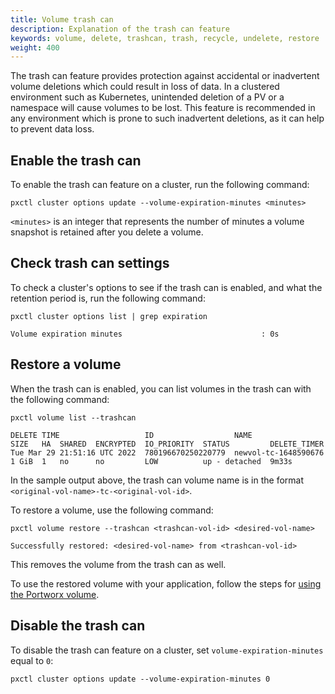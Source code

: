 ```yaml
---
title: Volume trash can
description: Explanation of the trash can feature
keywords: volume, delete, trashcan, trash, recycle, undelete, restore
weight: 400
---
```


The trash can feature provides protection against accidental or inadvertent volume deletions which could result in loss of data. In a clustered environment such as Kubernetes, unintended deletion of a PV or a namespace will cause volumes to be lost. This feature is recommended in any environment which is prone to such inadvertent deletions, as it can help to prevent data loss.

## Enable the trash can

To enable the trash can feature on a cluster, run the following command:

```text
pxctl cluster options update --volume-expiration-minutes <minutes>
```

`<minutes>` is an integer that represents the number of minutes a volume snapshot is retained after you delete a volume.

## Check trash can settings

To check a cluster's options to see if the trash can is enabled, and what the retention period is, run the following command:

```text
pxctl cluster options list | grep expiration
```
```output
Volume expiration minutes                               : 0s
```

## Restore a volume

When the trash can is enabled, you can list volumes in the trash can with the following command:

```text
pxctl volume list --trashcan
```
```output
DELETE TIME                   ID                  NAME                  SIZE   HA  SHARED  ENCRYPTED  IO_PRIORITY  STATUS         DELETE_TIMER
Tue Mar 29 21:51:16 UTC 2022  780196670250220779  newvol-tc-1648590676  1 GiB  1   no      no         LOW          up - detached  9m33s
```
In the sample output above, the trash can volume name is in the format `<original-vol-name>-tc-<original-vol-id>`.

To restore a volume, use the following command:

```text
pxctl volume restore --trashcan <trashcan-vol-id> <desired-vol-name>
```
```output
Successfully restored: <desired-vol-name> from <trashcan-vol-id>
```

This removes the volume from the trash can as well.

To use the restored volume with your application, follow the steps for [using the Portworx volume](/portworx-install-with-kubernetes/storage-operations/create-pvcs/using-preprovisioned-volumes/#using-the-portworx-volume).


## Disable the trash can

To disable the trash can feature on a cluster, set `volume-expiration-minutes` equal to `0`:

```text
pxctl cluster options update --volume-expiration-minutes 0
```
